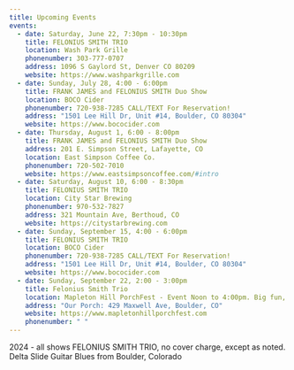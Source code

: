 ```yaml
---
title: Upcoming Events
events:
  - date: Saturday, June 22, 7:30pm - 10:30pm
    title: FELONIUS SMITH TRIO
    location: Wash Park Grille
    phonenumber: 303-777-0707
    address: 1096 S Gaylord St, Denver CO 80209
    website: https://www.washparkgrille.com
  - date: Sunday, July 28, 4:00 - 6:00pm
    title: FRANK JAMES and FELONIUS SMITH Duo Show
    location: BOCO Cider
    phonenumber: 720-938-7285 CALL/TEXT For Reservation!
    address: "1501 Lee Hill Dr, Unit #14, Boulder, CO 80304"
    website: https://www.bococider.com
  - date: Thursday, August 1, 6:00 - 8:00pm
    title: FRANK JAMES and FELONIUS SMITH Duo Show
    address: 201 E. Simpson Street, Lafayette, CO
    location: East Simpson Coffee Co.
    phonenumber: 720-502-7010
    website: https://www.eastsimpsoncoffee.com/#intro
  - date: Saturday, August 10, 6:00 - 8:30pm
    title: FELONIUS SMITH TRIO
    location: City Star Brewing
    phonenumber: 970-532-7827
    address: 321 Mountain Ave, Berthoud, CO
    website: https://citystarbrewing.com
  - date: Sunday, September 15, 4:00 - 6:00pm
    title: FELONIUS SMITH TRIO
    location: BOCO Cider
    phonenumber: 720-938-7285 CALL/TEXT For Reservation!
    address: "1501 Lee Hill Dr, Unit #14, Boulder, CO 80304"
    website: https://www.bococider.com
  - date: Sunday, September 22, 2:00 - 3:00pm
    title: Felonius Smith Trio
    location: Mapleton Hill PorchFest - Event Noon to 4:00pm. Big fun, all ages!
    address: "Our Porch: 429 Maxwell Ave, Boulder, CO"
    website: https://www.mapletonhillporchfest.com
    phonenumber: " "
---
```

2024 - all shows FELONIUS SMITH TRIO, no cover charge, except as noted. Delta Slide Guitar Blues from Boulder, Colorado